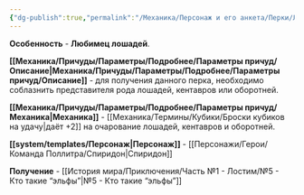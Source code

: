 ```yaml
---
{"dg-publish":true,"permalink":"/Механика/Персонаж и его анкета/Перки/Любимец лошадей/","noteIcon":"","created":"2025-10-20T19:39:23.549+03:00","updated":"2025-10-20T13:31:29.856+03:00"}
---
```



**Особенность** - **Любимец лошадей**.

**[[Механика/Причуды/Параметры/Подробнее/Параметры причуд/Описание\|Механика/Причуды/Параметры/Подробнее/Параметры причуд/Описание]]** - для получения данного перка, необходимо соблазнить представителя рода лошадей, кентавров или оборотней. 

**[[Механика/Причуды/Параметры/Подробнее/Параметры причуд/Механика\|Механика]]** - [[Механика/Термины/Кубики/Броски кубиков на удачу\|даёт +2]] на очарование лошадей, кентавров и оборотней.

**[[system/templates/Персонаж\|Персонаж]]** - [[Персонажи/Герои/Команда Поллитра/Спиридон\|Спиридон]]

**Получение** - [[История мира/Приключения/Часть №1 - Лостим/№5 - Кто такие “эльфы”\|№5 - Кто такие “эльфы”]]